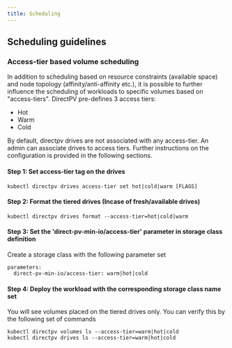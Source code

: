 ```yaml
---
title: Scheduling
---
```


Scheduling guidelines
-------------

### Access-tier based volume scheduling

In addition to scheduling based on resource constraints (available space) and node topology (affinity/anti-affinity etc.), it is possible to further influence the scheduling of workloads to specific volumes based on "access-tiers". DirectPV pre-defines 3 access tiers:

- Hot
- Warm
- Cold

By default, directpv drives are not associated with any access-tier. An admin can associate drives to access tiers. Further instructions on the configuration is provided in the following sections.

#### Step 1: Set access-tier tag on the drives

```
kubectl directpv drives access-tier set hot|cold|warm [FLAGS]
```

#### Step 2: Format the tiered drives (Incase of fresh/available drives)

```
kubectl directpv drives format --access-tier=hot|cold|warm
```

#### Step 3: Set the 'direct-pv-min-io/access-tier' parameter in storage class definition

Create a storage class with the following parameter set

```
parameters:
  direct-pv-min-io/access-tier: warm|hot|cold
```

#### Step 4: Deploy the workload with the corresponding storage class name set

You will see volumes placed on the tiered drives only. You can verify this by the following set of commands

```
kubectl directpv volumes ls --access-tier=warm|hot|cold
kubectl directpv drives ls --access-tier=warm|hot|cold
```

